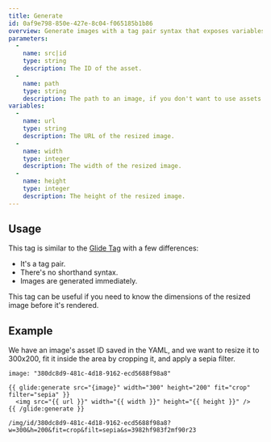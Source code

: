 ```yaml
---
title: Generate
id: 0af9e798-850e-427e-8c04-f065185b1b86
overview: Generate images with a tag pair syntax that exposes variables.
parameters:
  -
    name: src|id
    type: string
    description: The ID of the asset.
  -
    name: path
    type: string
    description: The path to an image, if you don't want to use assets. This should be relative to your webroot, eg. `/assets/photo.jpg`
variables:
  -
    name: url
    type: string
    description: The URL of the resized image.
  -
    name: width
    type: integer
    description: The width of the resized image.
  -
    name: height
    type: integer
    description: The height of the resized image.
---
```

## Usage
This tag is similar to the [Glide Tag][glide_tag] with a few differences:

- It's a tag pair.
- There's no shorthand syntax.
- Images are generated immediately.

This tag can be useful if you need to know the dimensions of the resized image before it's rendered.

## Example

We have an image's asset ID saved in the YAML, and we want to resize it to 300x200, fit it inside the area by cropping it, and apply a sepia filter.

``` language-yaml
image: "380dc8d9-481c-4d18-9162-ecd5688f98a8"
```

```
{{ glide:generate src="{image}" width="300" height="200" fit="crop" filter="sepia" }}
  <img src="{{ url }}" width="{{ width }}" height="{{ height }}" />
{{ /glide:generate }}
```

``` .language-output
/img/id/380dc8d9-481c-4d18-9162-ecd5688f98a8?w=300&h=200&fit=crop&filt=sepia&s=3982hf983f2mf90r23
```

[glide_tag]: /reference/tags/glide
